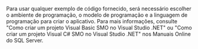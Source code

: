 Para usar qualquer exemplo de código fornecido, será necessário escolher o ambiente de programação, o modelo de programação e a linguagem de programação para criar o aplicativo. Para mais informações, consulte "Como criar um projeto Visual Basic SMO no Visual Studio .NET" ou "Como criar um projeto Visual C\# SMO no Visual Studio .NET" nos Manuais Online do SQL Server.
